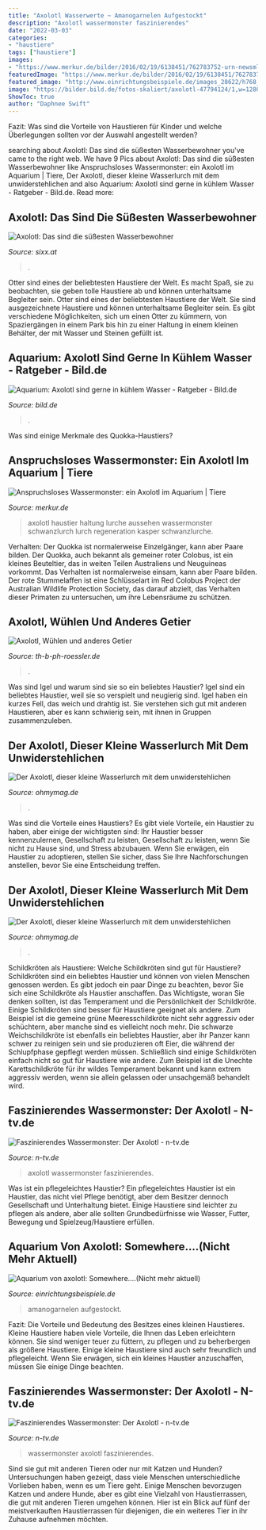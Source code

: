 ```yaml
---
title: "Axolotl Wasserwerte ~ Amanogarnelen Aufgestockt"
description: "Axolotl wassermonster faszinierendes"
date: "2022-03-03"
categories:
- "haustiere"
tags: ["haustiere"]
images:
- "https://www.merkur.de/bilder/2016/02/19/6138451/762783752-urn-newsml-dpa-com-20090101-151228-99-597458_large_4_3-GStpVy77sef.jpg"
featuredImage: "https://www.merkur.de/bilder/2016/02/19/6138451/762783752-urn-newsml-dpa-com-20090101-151228-99-597458_large_4_3-GStpVy77sef.jpg"
featured_image: "http://www.einrichtungsbeispiele.de/images_28622/h768_w1024/besatz-im-aquarium-somewhere----nicht-mehr-aktuell__b44838544aa73376c08cf7236ee61792.jpg"
image: "https://bilder.bild.de/fotos-skaliert/axolotl-47794124/1,w=1280,c=0.bild.jpg"
ShowToc: true
author: "Daphnee Swift"
---
```



Fazit: Was sind die Vorteile von Haustieren für Kinder und welche Überlegungen sollten vor der Auswahl angestellt werden?

	

		
searching about Axolotl: Das sind die süßesten Wasserbewohner you've came to the right web. We have 9 Pics about Axolotl: Das sind die süßesten Wasserbewohner like Anspruchsloses Wassermonster: ein Axolotl im Aquarium | Tiere, Der Axolotl, dieser kleine Wasserlurch mit dem unwiderstehlichen and also Aquarium: Axolotl sind gerne in kühlem Wasser - Ratgeber - Bild.de. Read more:
		
    
## Axolotl: Das Sind Die Süßesten Wasserbewohner

<img loading=lazy src="https://i3-img.sixx.de/pis/ezone/bdf0qgELBzZ_waV508e45AuVz6MKHLtoT3q_r9mVfKwtP4tNTCXhcSq7C5CVerto8DSYdAruMxh1LpdAD4-nxNuLmoDCCtGzQrDW-JTdmqn_tUwsF58kyQGT0Amv4tzgP-wlKBvnmnsW1FEtnW5k3V5w90LnHgMB08lX5GGXYlRLg8ajxibF5AkfshNJO8sJqPp6usw/profile:ezone-teaser620x348?source" onerror="this.onerror=null;this.src='https://tse1.mm.bing.net/th?id=OIP.QMSuDQHUBTzB23ArJuXbkwHaEK&amp;pid=15.1';" alt="Axolotl: Das sind die süßesten Wasserbewohner">

_Source: sixx.at_

>. 

	

Otter sind eines der beliebtesten Haustiere der Welt. Es macht Spaß, sie zu beobachten, sie geben tolle Haustiere ab und können unterhaltsame Begleiter sein.
Otter sind eines der beliebtesten Haustiere der Welt. Sie sind ausgezeichnete Haustiere und können unterhaltsame Begleiter sein. Es gibt verschiedene Möglichkeiten, sich um einen Otter zu kümmern, von Spaziergängen in einem Park bis hin zu einer Haltung in einem kleinen Behälter, der mit Wasser und Steinen gefüllt ist.

    
## Aquarium: Axolotl Sind Gerne In Kühlem Wasser - Ratgeber - Bild.de

<img loading=lazy src="https://bilder.bild.de/fotos-skaliert/axolotl-47794124/1,w=1280,c=0.bild.jpg" onerror="this.onerror=null;this.src='https://tse4.mm.bing.net/th?id=OIP.liCKOXhAQqo807ZTRKdZ3AHaEK&amp;pid=15.1';" alt="Aquarium: Axolotl sind gerne in kühlem Wasser - Ratgeber - Bild.de">

_Source: bild.de_

>. 

	

Was sind einige Merkmale des Quokka-Haustiers?

    
## Anspruchsloses Wassermonster: Ein Axolotl Im Aquarium | Tiere

<img loading=lazy src="https://www.merkur.de/bilder/2016/02/19/6138451/762783752-urn-newsml-dpa-com-20090101-151228-99-597458_large_4_3-GStpVy77sef.jpg" onerror="this.onerror=null;this.src='https://tse3.mm.bing.net/th?id=OIP.AjwpemVszdEiuzmB2UUM_wHaEK&amp;pid=15.1';" alt="Anspruchsloses Wassermonster: ein Axolotl im Aquarium | Tiere">

_Source: merkur.de_

>axolotl haustier haltung lurche aussehen wassermonster schwanzlurch lurch regeneration kasper schwanzlurche. 

	

Verhalten: Der Quokka ist normalerweise Einzelgänger, kann aber Paare bilden.
Der Quokka, auch bekannt als gemeiner roter Colobus, ist ein kleines Beuteltier, das in weiten Teilen Australiens und Neuguineas vorkommt. Das Verhalten ist normalerweise einsam, kann aber Paare bilden. Der rote Stummelaffen ist eine Schlüsselart im Red Colobus Project der Australian Wildlife Protection Society, das darauf abzielt, das Verhalten dieser Primaten zu untersuchen, um ihre Lebensräume zu schützen.

    
## Axolotl, Wühlen Und Anderes Getier

<img loading=lazy src="https://th-b-ph-roessler.de/templates/Kreis/img/company_name.gif" onerror="this.onerror=null;this.src='https://tse3.mm.bing.net/th?id=OIP.AZUiBhkiwKdEnF3NjJJ5KgHaBv&amp;pid=15.1';" alt="Axolotl, Wühlen und anderes Getier">

_Source: th-b-ph-roessler.de_

>. 

	

Was sind Igel und warum sind sie so ein beliebtes Haustier?
Igel sind ein beliebtes Haustier, weil sie so verspielt und neugierig sind. Igel haben ein kurzes Fell, das weich und drahtig ist. Sie verstehen sich gut mit anderen Haustieren, aber es kann schwierig sein, mit ihnen in Gruppen zusammenzuleben.

    
## Der Axolotl, Dieser Kleine Wasserlurch Mit Dem Unwiderstehlichen

<img loading=lazy src="https://img.ohmymag.de/article/480/wasserlurch/der-axolotl-ist-ein-eher-nachtaktives-und-lichtscheues-tierchen_68e3a129af3e02eb3965d72038a4758ad49afbff.jpg" onerror="this.onerror=null;this.src='https://tse4.mm.bing.net/th?id=OIP._FmOJjnIMQm4tgotaQwGJwAAAA&amp;pid=15.1';" alt="Der Axolotl, dieser kleine Wasserlurch mit dem unwiderstehlichen">

_Source: ohmymag.de_

>. 

	

Was sind die Vorteile eines Haustiers?
Es gibt viele Vorteile, ein Haustier zu haben, aber einige der wichtigsten sind: Ihr Haustier besser kennenzulernen, Gesellschaft zu leisten, Gesellschaft zu leisten, wenn Sie nicht zu Hause sind, und Stress abzubauen. Wenn Sie erwägen, ein Haustier zu adoptieren, stellen Sie sicher, dass Sie Ihre Nachforschungen anstellen, bevor Sie eine Entscheidung treffen.

    
## Der Axolotl, Dieser Kleine Wasserlurch Mit Dem Unwiderstehlichen

<img loading=lazy src="https://img.ohmymag.de/article/480/tier/ein-junger-axolotl-ist-das-nicht-ein-herzallerliebstes-kleines-monster_2e731c0b9fb88cd2fe07b5603522a34d1c472e19.jpg" onerror="this.onerror=null;this.src='https://tse2.mm.bing.net/th?id=OIP.Jpo3UgPC2F5VcWR5QgecIwHaHm&amp;pid=15.1';" alt="Der Axolotl, dieser kleine Wasserlurch mit dem unwiderstehlichen">

_Source: ohmymag.de_

>. 

	

Schildkröten als Haustiere: Welche Schildkröten sind gut für Haustiere?
Schildkröten sind ein beliebtes Haustier und können von vielen Menschen genossen werden. Es gibt jedoch ein paar Dinge zu beachten, bevor Sie sich eine Schildkröte als Haustier anschaffen. Das Wichtigste, woran Sie denken sollten, ist das Temperament und die Persönlichkeit der Schildkröte. Einige Schildkröten sind besser für Haustiere geeignet als andere. Zum Beispiel ist die gemeine grüne Meeresschildkröte nicht sehr aggressiv oder schüchtern, aber manche sind es vielleicht noch mehr. Die schwarze Weichschildkröte ist ebenfalls ein beliebtes Haustier, aber ihr Panzer kann schwer zu reinigen sein und sie produzieren oft Eier, die während der Schlupfphase gepflegt werden müssen. Schließlich sind einige Schildkröten einfach nicht so gut für Haustiere wie andere. Zum Beispiel ist die Unechte Karettschildkröte für ihr wildes Temperament bekannt und kann extrem aggressiv werden, wenn sie allein gelassen oder unsachgemäß behandelt wird.

    
## Faszinierendes Wassermonster: Der Axolotl - N-tv.de

<img loading=lazy src="https://apps-cloud.n-tv.de/img/34133-1242675413000/o/1536/1536/Zwischen-zehn-und-50-Jahren-wird-es-nach-Ansicht-der-Forscher-aber-mindestens-noch-dauern-bis-das-Geheimnis-des-Axolotls-vollstandig-gelost-sei.jpg" onerror="this.onerror=null;this.src='https://tse3.mm.bing.net/th?id=OIP.HY2uaaj0Xt8aZv1P1gJX_QHaEv&amp;pid=15.1';" alt="Faszinierendes Wassermonster: Der Axolotl - n-tv.de">

_Source: n-tv.de_

>axolotl wassermonster faszinierendes. 

	

Was ist ein pflegeleichtes Haustier?
Ein pflegeleichtes Haustier ist ein Haustier, das nicht viel Pflege benötigt, aber dem Besitzer dennoch Gesellschaft und Unterhaltung bietet. Einige Haustiere sind leichter zu pflegen als andere, aber alle sollten Grundbedürfnisse wie Wasser, Futter, Bewegung und Spielzeug/Haustiere erfüllen.

    
## Aquarium Von Axolotl: Somewhere....(Nicht Mehr Aktuell)

<img loading=lazy src="http://www.einrichtungsbeispiele.de/images_28622/h768_w1024/besatz-im-aquarium-somewhere----nicht-mehr-aktuell__b44838544aa73376c08cf7236ee61792.jpg" onerror="this.onerror=null;this.src='https://tse3.mm.bing.net/th?id=OIP.v8GQLbqIOlxTO8E2UeYD2wHaFj&amp;pid=15.1';" alt="Aquarium von axolotl: Somewhere....(Nicht mehr aktuell)">

_Source: einrichtungsbeispiele.de_

>amanogarnelen aufgestockt. 

	

Fazit: Die Vorteile und Bedeutung des Besitzes eines kleinen Haustieres.
Kleine Haustiere haben viele Vorteile, die Ihnen das Leben erleichtern können. Sie sind weniger teuer zu füttern, zu pflegen und zu beherbergen als größere Haustiere. Einige kleine Haustiere sind auch sehr freundlich und pflegeleicht. Wenn Sie erwägen, sich ein kleines Haustier anzuschaffen, müssen Sie einige Dinge beachten.

    
## Faszinierendes Wassermonster: Der Axolotl - N-tv.de

<img loading=lazy src="https://apps-cloud.n-tv.de/img/34129-1242675413000/o/1536/1536/Inzwischen-haben-Forscher-eine-Reihe-von-Botenstoffen-gefunden-die-den-Zellen-das-Signal-zur-Regeneration-geben.jpg" onerror="this.onerror=null;this.src='https://tse1.mm.bing.net/th?id=OIP.aq1gl4_aM_7awmvjCxnrAAHaE8&amp;pid=15.1';" alt="Faszinierendes Wassermonster: Der Axolotl - n-tv.de">

_Source: n-tv.de_

>wassermonster axolotl faszinierendes. 

	

Sind sie gut mit anderen Tieren oder nur mit Katzen und Hunden?
Untersuchungen haben gezeigt, dass viele Menschen unterschiedliche Vorlieben haben, wenn es um Tiere geht. Einige Menschen bevorzugen Katzen und andere Hunde, aber es gibt eine Vielzahl von Haustierrassen, die gut mit anderen Tieren umgehen können. Hier ist ein Blick auf fünf der meistverkauften Haustierrassen für diejenigen, die ein weiteres Tier in ihr Zuhause aufnehmen möchten.

